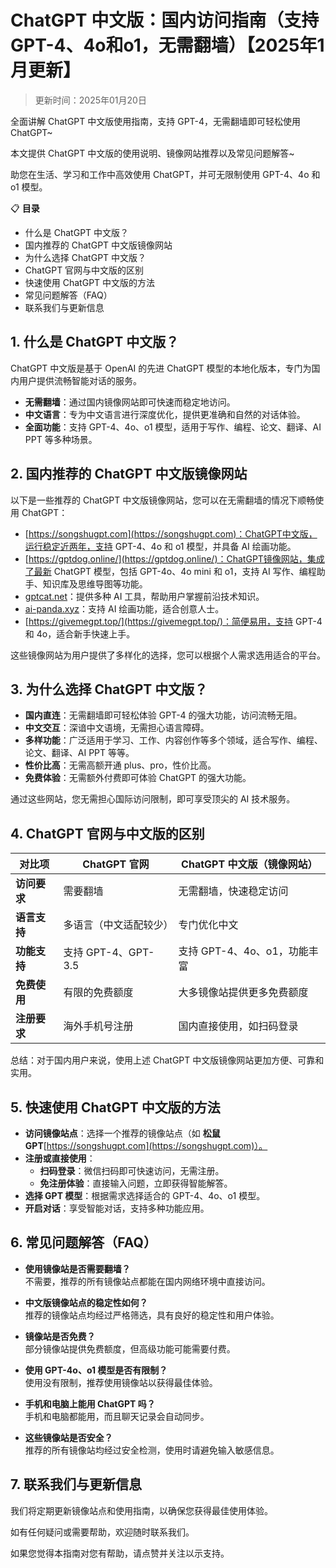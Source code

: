 # ChatGPT 中文版：国内访问指南（支持 GPT-4、4o和o1，无需翻墙）【2025年1月更新】

> 更新时间：2025年01月20日

全面讲解 ChatGPT 中文版使用指南，支持 GPT-4，无需翻墙即可轻松使用 ChatGPT~

本文提供 ChatGPT 中文版的使用说明、镜像网站推荐以及常见问题解答~

助您在生活、学习和工作中高效使用 ChatGPT，并可无限制使用 GPT-4、4o 和 o1 模型。

📋 **目录**
- 什么是 ChatGPT 中文版？
- 国内推荐的 ChatGPT 中文版镜像网站
- 为什么选择 ChatGPT 中文版？
- ChatGPT 官网与中文版的区别
- 快速使用 ChatGPT 中文版的方法
- 常见问题解答（FAQ）
- 联系我们与更新信息

## 1. 什么是 ChatGPT 中文版？

ChatGPT 中文版是基于 OpenAI 的先进 ChatGPT 模型的本地化版本，专门为国内用户提供流畅智能对话的服务。

- **无需翻墙**：通过国内镜像网站即可快速而稳定地访问。
- **中文语言**：专为中文语言进行深度优化，提供更准确和自然的对话体验。
- **全面功能**：支持 GPT-4、4o、o1 模型，适用于写作、编程、论文、翻译、AI PPT 等多种场景。

## 2. 国内推荐的 ChatGPT 中文版镜像网站

以下是一些推荐的 ChatGPT 中文版镜像网站，您可以在无需翻墙的情况下顺畅使用 ChatGPT：

- [https://songshugpt.com](https://songshugpt.com)：ChatGPT中文版，运行稳定近两年，支持 GPT-4、4o 和 o1 模型，并具备 AI 绘画功能。
- [https://gptdog.online/](https://gptdog.online/)：ChatGPT镜像网站，集成了最新 ChatGPT 模型，包括 GPT-4o、4o mini 和 o1，支持 AI 写作、编程助手、知识库及思维导图等功能。
- [gptcat.net](gptcat.net)：提供多种 AI 工具，帮助用户掌握前沿技术知识。
- [ai-panda.xyz](ai-panda.xyz)：支持 AI 绘画功能，适合创意人士。
- [https://givemegpt.top/](https://givemegpt.top/)：简便易用，支持 GPT-4 和 4o，适合新手快速上手。

这些镜像网站为用户提供了多样化的选择，您可以根据个人需求选用适合的平台。

## 3. 为什么选择 ChatGPT 中文版？

- **国内直连**：无需翻墙即可轻松体验 GPT-4 的强大功能，访问流畅无阻。
- **中文交互**：深谙中文语境，无需担心语言障碍。
- **多样功能**：广泛适用于学习、工作、内容创作等多个领域，适合写作、编程、论文、翻译、AI PPT 等等。
- **性价比高**：无需高额开通 plus、pro，性价比高。
- **免费体验**：无需额外付费即可体验 ChatGPT 的强大功能。

通过这些网站，您无需担心国际访问限制，即可享受顶尖的 AI 技术服务。

## 4. ChatGPT 官网与中文版的区别

| 对比项       | ChatGPT 官网         | ChatGPT 中文版（镜像网站）          |
|--------------|----------------------|-----------------------------------|
| **访问要求**  | 需要翻墙              | 无需翻墙，快速稳定访问               |
| **语言支持**  | 多语言（中文适配较少） | 专门优化中文                        |
| **功能支持**  | 支持 GPT-4、GPT-3.5   | 支持 GPT-4、4o、o1，功能丰富         |
| **免费使用**  | 有限的免费额度         | 大多镜像站提供更多免费额度           |
| **注册要求**  | 海外手机号注册         | 国内直接使用，如扫码登录             |

总结：对于国内用户来说，使用上述 ChatGPT 中文版镜像网站更加方便、可靠和实用。

## 5. 快速使用 ChatGPT 中文版的方法

- **访问镜像站点**：选择一个推荐的镜像站点（如 **松鼠GPT**[https://songshugpt.com](https://songshugpt.com)）。
- **注册或直接使用**：
  - **扫码登录**：微信扫码即可快速访问，无需注册。
  - **免注册体验**：直接输入问题，立即获得智能解答。
- **选择 GPT 模型**：根据需求选择适合的 GPT-4、4o、o1 模型。
- **开启对话**：享受智能对话，支持多种功能应用。

## 6. 常见问题解答（FAQ）

- **使用镜像站是否需要翻墙？**  
  不需要，推荐的所有镜像站点都能在国内网络环境中直接访问。

- **中文版镜像站点的稳定性如何？**  
  推荐的镜像站点均经过严格筛选，具有良好的稳定性和用户体验。

- **镜像站是否免费？**  
  部分镜像站提供免费额度，但高级功能可能需要付费。

- **使用 GPT-4o、o1 模型是否有限制？**  
  使用没有限制，推荐使用镜像站以获得最佳体验。

- **手机和电脑上能用 ChatGPT 吗？**  
  手机和电脑都能用，而且聊天记录会自动同步。

- **这些镜像站是否安全？**  
  推荐的所有镜像站均经过安全检测，使用时请避免输入敏感信息。

## 7. 联系我们与更新信息

我们将定期更新镜像站点和使用指南，以确保您获得最佳使用体验。

如有任何疑问或需要帮助，欢迎随时联系我们。

如果您觉得本指南对您有帮助，请点赞并关注以示支持。
```
